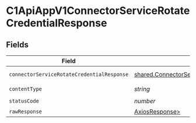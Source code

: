 # C1ApiAppV1ConnectorServiceRotateCredentialResponse


## Fields

| Field                                                                                                              | Type                                                                                                               | Required                                                                                                           | Description                                                                                                        |
| ------------------------------------------------------------------------------------------------------------------ | ------------------------------------------------------------------------------------------------------------------ | ------------------------------------------------------------------------------------------------------------------ | ------------------------------------------------------------------------------------------------------------------ |
| `connectorServiceRotateCredentialResponse`                                                                         | [shared.ConnectorServiceRotateCredentialResponse](../../models/shared/connectorservicerotatecredentialresponse.md) | :heavy_minus_sign:                                                                                                 | Successful response                                                                                                |
| `contentType`                                                                                                      | *string*                                                                                                           | :heavy_check_mark:                                                                                                 | N/A                                                                                                                |
| `statusCode`                                                                                                       | *number*                                                                                                           | :heavy_check_mark:                                                                                                 | N/A                                                                                                                |
| `rawResponse`                                                                                                      | [AxiosResponse>](https://axios-http.com/docs/res_schema)                                                           | :heavy_minus_sign:                                                                                                 | N/A                                                                                                                |